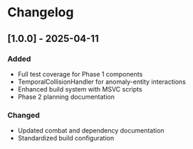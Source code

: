 # Changelog

## [1.0.0] - 2025-04-11
### Added
- Full test coverage for Phase 1 components
- TemporalCollisionHandler for anomaly-entity interactions
- Enhanced build system with MSVC scripts
- Phase 2 planning documentation

### Changed
- Updated combat and dependency documentation
- Standardized build configuration 